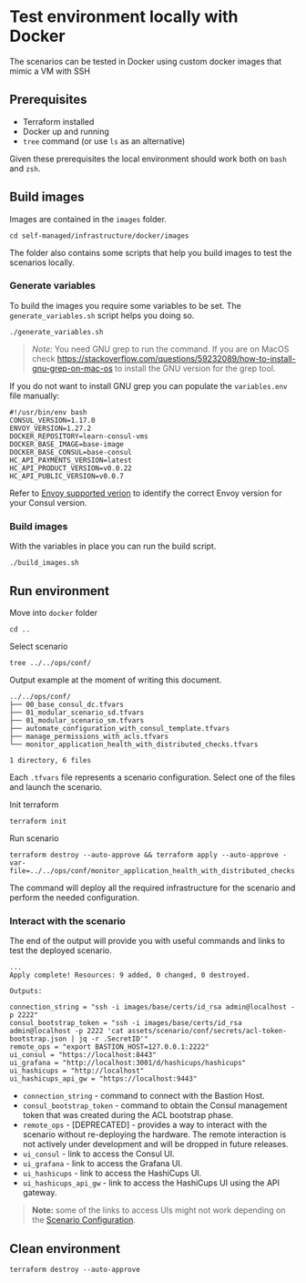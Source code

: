 # Test environment locally with Docker

The scenarios can be tested in Docker using custom docker images that mimic a VM with SSH

## Prerequisites

* Terraform installed
* Docker up and running
* `tree` command (or use `ls` as an alternative)

Given these prerequisites the local environment should work both on `bash` and `zsh`.

## Build images

Images are contained in the `images` folder.

```
cd self-managed/infrastructure/docker/images
```

The folder also contains some scripts that help you build images to test the scenarios locally.

### Generate variables

To build the images you require some variables to be set. The `generate_variables.sh` script helps you doing so.

```
./generate_variables.sh
```

> *Note:* You need GNU grep to run the command. If you are on MacOS check https://stackoverflow.com/questions/59232089/how-to-install-gnu-grep-on-mac-os to install the GNU version for the grep tool.

If you do not want to install GNU grep you can populate the `variables.env` file manually:

```
#!/usr/bin/env bash
CONSUL_VERSION=1.17.0
ENVOY_VERSION=1.27.2
DOCKER_REPOSITORY=learn-consul-vms
DOCKER_BASE_IMAGE=base-image
DOCKER_BASE_CONSUL=base-consul
HC_API_PAYMENTS_VERSION=latest
HC_API_PRODUCT_VERSION=v0.0.22
HC_API_PUBLIC_VERSION=v0.0.7
```

Refer to [Envoy supported verion](https://developer.hashicorp.com/consul/docs/connect/proxies/envoy#envoy-and-consul-client-agent) to identify the correct Envoy version for your Consul version.

### Build images

With the variables in place you can run the build script.

```
./build_images.sh
```

## Run environment

Move into `docker` folder

```
cd ..
```

Select scenario

```
tree ../../ops/conf/
```

Output example at the moment of writing this document.

```
../../ops/conf/
├── 00_base_consul_dc.tfvars
├── 01_modular_scenario_sd.tfvars
├── 01_modular_scenario_sm.tfvars
├── automate_configuration_with_consul_template.tfvars
├── manage_permissions_with_acls.tfvars
└── monitor_application_health_with_distributed_checks.tfvars

1 directory, 6 files
```

Each `.tfvars` file represents a scenario configuration. Select one of the files and launch the scenario.

Init terraform

```
terraform init
```

Run scenario

```
terraform destroy --auto-approve && terraform apply --auto-approve -var-file=../../ops/conf/monitor_application_health_with_distributed_checks.tfvars
```

The command will deploy all the required infrastructure for the scenario and perform the needed configuration.

### Interact with the scenario

The end of the output will provide you with useful commands and links to test the deployed scenario.

```
...
Apply complete! Resources: 9 added, 0 changed, 0 destroyed.

Outputs:

connection_string = "ssh -i images/base/certs/id_rsa admin@localhost -p 2222"
consul_bootstrap_token = "ssh -i images/base/certs/id_rsa admin@localhost -p 2222 'cat assets/scenario/conf/secrets/acl-token-bootstrap.json | jq -r .SecretID'"
remote_ops = "export BASTION_HOST=127.0.0.1:2222"
ui_consul = "https://localhost:8443"
ui_grafana = "http://localhost:3001/d/hashicups/hashicups"
ui_hashicups = "http://localhost"
ui_hashicups_api_gw = "https://localhost:9443"
```

- `connection_string` - command to connect with the Bastion Host.
- `consul_bootstrap_token` - command to obtain the Consul management token that was created during the ACL bootstrap phase.
- `remote_ops` - [DEPRECATED] - provides a way to interact with the scenario without re-deploying the hardware. The remote interaction is not actively under development and will be dropped in future releases.
- `ui_consul` - link to access the Consul UI.
- `ui_grafana` - link to access the Grafana UI.
- `ui_hashicups` - link to access the HashiCups UI.
- `ui_hashicups_api_gw` - link to access the HashiCups UI using the API gateway.

> **Note:** some of the links to access UIs might not work depending on the [Scenario Configuration](./Scenario_Configuration.md).

## Clean environment

```
terraform destroy --auto-approve
```
